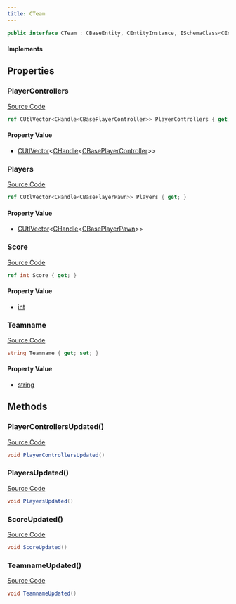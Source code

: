 ```yaml
---
title: CTeam
---
```


```csharp
public interface CTeam : CBaseEntity, CEntityInstance, ISchemaClass<CEntityInstance>, ISchemaClass<CBaseEntity>, ISchemaClass<CTeam>, ISchemaField, ISchemaClass, INativeHandle
```

#### Implements

## Properties

### PlayerControllers

[Source Code](https://github.com/swiftly-solution/swiftlys2/blob/main/managed/src/SwiftlyS2.Generated/Schemas/Interfaces/CTeam.cs#L17)

```csharp
ref CUtlVector<CHandle<CBasePlayerController>> PlayerControllers { get; }
```

#### Property Value

- [CUtlVector](/docs/api/-1)<[CHandle](/docs/api/shared/natives/chandle-1)<[CBasePlayerController](/docs/api/shared/schemadefinitions/cbaseplayercontroller)>>

### Players

[Source Code](https://github.com/swiftly-solution/swiftlys2/blob/main/managed/src/SwiftlyS2.Generated/Schemas/Interfaces/CTeam.cs#L19)

```csharp
ref CUtlVector<CHandle<CBasePlayerPawn>> Players { get; }
```

#### Property Value

- [CUtlVector](/docs/api/-1)<[CHandle](/docs/api/shared/natives/chandle-1)<[CBasePlayerPawn](/docs/api/shared/schemadefinitions/cbaseplayerpawn)>>

### Score

[Source Code](https://github.com/swiftly-solution/swiftlys2/blob/main/managed/src/SwiftlyS2.Generated/Schemas/Interfaces/CTeam.cs#L21)

```csharp
ref int Score { get; }
```

#### Property Value

- [int](https://learn.microsoft.com/dotnet/api/system.int32)

### Teamname

[Source Code](https://github.com/swiftly-solution/swiftlys2/blob/main/managed/src/SwiftlyS2.Generated/Schemas/Interfaces/CTeam.cs#L23)

```csharp
string Teamname { get; set; }
```

#### Property Value

- [string](https://learn.microsoft.com/dotnet/api/system.string)

## Methods

### PlayerControllersUpdated()

[Source Code](https://github.com/swiftly-solution/swiftlys2/blob/main/managed/src/SwiftlyS2.Generated/Schemas/Interfaces/CTeam.cs#L25)

```csharp
void PlayerControllersUpdated()
```

### PlayersUpdated()

[Source Code](https://github.com/swiftly-solution/swiftlys2/blob/main/managed/src/SwiftlyS2.Generated/Schemas/Interfaces/CTeam.cs#L26)

```csharp
void PlayersUpdated()
```

### ScoreUpdated()

[Source Code](https://github.com/swiftly-solution/swiftlys2/blob/main/managed/src/SwiftlyS2.Generated/Schemas/Interfaces/CTeam.cs#L27)

```csharp
void ScoreUpdated()
```

### TeamnameUpdated()

[Source Code](https://github.com/swiftly-solution/swiftlys2/blob/main/managed/src/SwiftlyS2.Generated/Schemas/Interfaces/CTeam.cs#L28)

```csharp
void TeamnameUpdated()
```

